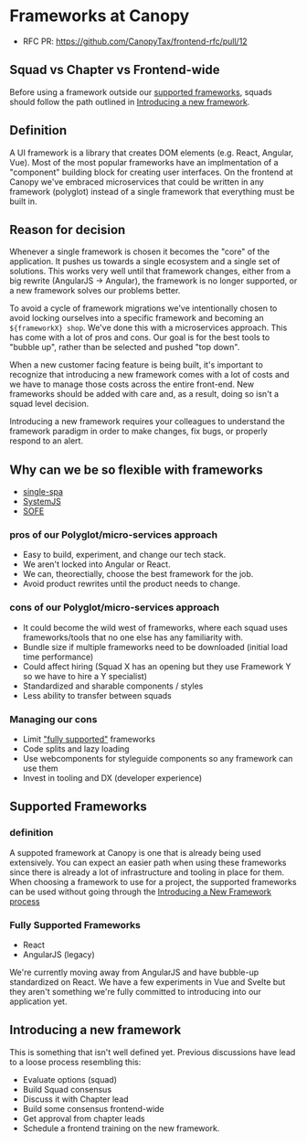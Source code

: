 # Frameworks at Canopy
- RFC PR: https://github.com/CanopyTax/frontend-rfc/pull/12

## Squad vs Chapter vs Frontend-wide
Before using a framework outside our [supported frameworks](#supported-frameworks), squads should follow the path outlined 
in [Introducing a new framework](#introducing-a-new-framework).

## Definition
A UI framework is a library that creates DOM elements (e.g. React, Angular, Vue). Most of the most popular frameworks have an
implmentation of a "component" building block for creating user interfaces. On the frontend at Canopy we've embraced 
microservices that could be written in any framework (polyglot) instead of a single framework that everything must be built in.

## Reason for decision
Whenever a single framework is chosen it becomes the "core" of the application. It pushes us towards a single ecosystem and 
a single set of solutions. This works very well until that framework changes, either from a big rewrite (AngularJS -> Angular), 
the framework is no longer supported, or a new framework solves our problems better.

To avoid a cycle of framework migrations we've intentionally chosen to avoid locking ourselves into a specific framework and 
becoming an `${frameworkX} shop`. We've done this with a microservices approach. This has come with a lot of pros and cons. 
Our goal is for the best tools to "bubble up", rather than be selected and pushed "top down".

When a new customer facing feature is being built, it's important to recognize that introducing a new framework comes with a 
lot of costs and we have to manage those costs across the entire front-end. New frameworks should be added with care and, as a 
result, doing so isn't a squad level decision.

Introducing a new framework requires your colleagues to understand the framework paradigm in order to make changes, fix bugs, or properly 
respond to an alert.

## Why can we be so flexible with frameworks
- [single-spa](https://github.com/CanopyTax/single-spa)
- [SystemJS](https://github.com/systemjs/systemjs)
- [SOFE](https://github.com/CanopyTax/sofe)

### pros of our Polyglot/micro-services approach
- Easy to build, experiment, and change our tech stack.
- We aren't locked into Angular or React.
- We can, theorectially, choose the best framework for the job.
- Avoid product rewrites until the product needs to change.

### cons of our Polyglot/micro-services approach
- It could become the wild west of frameworks, where each squad uses frameworks/tools that no one else has any familiarity with.
- Bundle size if multiple frameworks need to be downloaded (initial load time performance)
- Could affect hiring (Squad X has an opening but they use Framework Y so we have to hire a Y specialist)
- Standardized and sharable components / styles
- Less ability to transfer between squads

### Managing our cons
- Limit ["fully supported"](supported-frameworks) frameworks
- Code splits and lazy loading
- Use webcomponents for styleguide components so any framework can use them
- Invest in tooling and DX (developer experience)

## Supported Frameworks
### definition
A suppoted framework at Canopy is one that is already being used extensively. You can expect an easier path when using these 
frameworks since there is already a lot of infrastructure and tooling in place for them. When choosing a framework to use 
for a project, the supported frameworks can be used without going through the [Introducing a New Framework process](#introducing-a-new-framework)
### Fully Supported Frameworks
- React
- AngularJS (legacy)

We're currently moving away from AngularJS and have bubble-up standardized on React. We have a few experiments in Vue and 
Svelte but they aren't something we're fully committed to introducing into our application yet.

## Introducing a new framework
This is something that isn't well defined yet. Previous discussions have lead to a loose process resembling this:

  - Evaluate options (squad)
  - Build Squad consensus
  - Discuss it with Chapter lead
  - Build some consensus frontend-wide
  - Get approval from chapter leads
  - Schedule a frontend training on the new framework.
